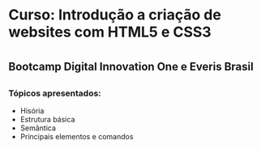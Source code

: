 <h1> Curso: Introdução a criação de websites com HTML5 e CSS3 <h1>

<h2> Bootcamp Digital Innovation One e Everis Brasil <h2>
  
  <h3> Tópicos apresentados:</h3>  
  <ul>
    <li>Hisória</li>
    <li>Estrutura básica</li>
    <li>Semântica</li>
    <li>Principais elementos e comandos</li>  
  </ul>
